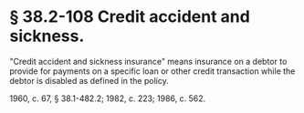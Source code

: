 # § 38.2-108 Credit accident and sickness.

<p>"Credit accident and sickness insurance" means insurance on a debtor to provide for payments on a specific loan or other credit transaction while the debtor is disabled as defined in the policy.</p><p>1960, c. 67, § 38.1-482.2; 1982, c. 223; 1986, c. 562.</p>